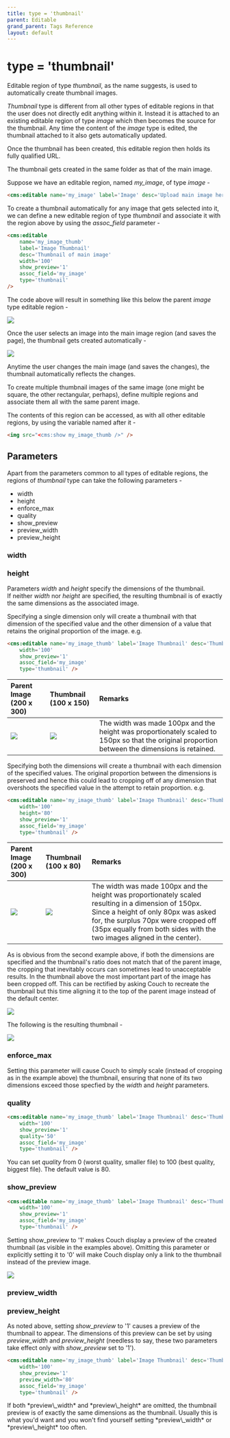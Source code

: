 ```yaml
---
title: type = 'thumbnail'
parent: Editable
grand_parent: Tags Reference
layout: default
---
```


# type = 'thumbnail'

Editable region of type _thumbnail_, as the name suggests, is used to automatically create thumbnail images.

_Thumbnail_ type is different from all other types of editable regions in that the user does not directly edit anything within it. Instead it is attached to an existing editable region of type _image_ which then becomes the source for the thumbnail. Any time the content of the _image_ type is edited, the thumbnail attached to it also gets automatically updated.

Once the thumbnail has been created, this editable region then holds its fully qualified URL.

<p class="notice">The thumbnail gets created in the same folder as that of the main image.</p>

Suppose we have an editable region, named *my\_image*, of type _image_ -

```html
<cms:editable name='my_image' label='Image' desc='Upload main image here' type="image" />
```

To create a thumbnail automatically for any image that gets selected into it, we can define a new editable region of type _thumbnail_ and associate it with the region above by using the *assoc\_field* parameter -

```html
<cms:editable
    name='my_image_thumb'
    label='Image Thumbnail'
    desc='Thumbnail of main image'
    width='100'
    show_preview='1'
    assoc_field='my_image'
    type='thumbnail'
/>
```

The code above will result in something like this below the parent _image_ type editable region -

![](../../assets/img/contents/editable-thumbnail-1.jpg)

Once the user selects an image into the main image region (and saves the page), the thumbnail gets created automatically -

![](../../assets/img/contents/editable-thumbnail-2.jpg)

Anytime the user changes the main image (and saves the changes), the thumbnail automatically reflects the changes.

<p class="success">To create multiple thumbnail images of the same image (one might be square, the other rectangular, perhaps), define multiple regions and associate them all with the same parent image.</p>

The contents of this region can be accessed, as with all other editable regions, by using the variable named after it -

```html
<img src="<cms:show my_image_thumb />" />
```

## Parameters

Apart from the parameters common to all types of editable regions, the regions of _thumbnail_ type can take the following parameters -

* width
* height
* enforce\_max
* quality
* show\_preview
* preview\_width
* preview\_height

### width

### height

Parameters _width_ and _height_ specify the dimensions of the thumbnail.<br/>
If neither _width_ nor _height_ are specified, the resulting thumbnail is of exactly the same dimensions as the associated image.

Specifying a single dimension only will create a thumbnail with that dimension of the specified value and the other dimension of a value that retains the original proportion of the image. e.g.

```html
<cms:editable name='my_image_thumb' label='Image Thumbnail' desc='Thumbnail of main image'
    width='100'
    show_preview='1'
    assoc_field='my_image'
    type='thumbnail' />
```

| Parent Image (200 x 300) | Thumbnail (100 x 150) | Remarks |
| :----------------------- | :-------------------- | :------ |
| ![](../../assets/img/contents/editable-thumbnail-3.jpg) | ![](../../assets/img/contents/editable-thumbnail-4.jpg) | The width was made 100px and the height was proportionately scaled to 150px so that the original proportion between the dimensions is retained. |

Specifying both the dimensions will create a thumbnail with each dimension of the specified values. The original proportion between the dimensions is preserved and hence this could lead to cropping off of any dimension that overshoots the specified value in the attempt to retain proportion. e.g.

```html
<cms:editable name='my_image_thumb' label='Image Thumbnail' desc='Thumbnail of main image'
    width='100'
    height='80'
    show_preview='1'
    assoc_field='my_image'
    type='thumbnail' />
```

| Parent Image (200 x 300) | Thumbnail (100 x 80) | Remarks |
| :----------------------- | :------------------- | :------ |
| ![](../../assets/img/contents/editable-thumbnail-5.jpg) | ![](../../assets/img/contents/editable-thumbnail-6.jpg) | The width was made 100px and the height was proportionately scaled resulting in a dimension of 150px. Since a height of only 80px was asked for, the surplus 70px were cropped off (35px equally from both sides with the two images aligned in the center). |

As is obvious from the second example above, if both the dimensions are specified and the thumbnail's ratio does not match that of the parent image, the cropping that inevitably occurs can sometimes lead to unacceptable results. In the thumbnail above the most important part of the image has been cropped off. This can be rectified by asking Couch to recreate the thumbnail but this time aligning it to the top of the parent image instead of the default center.

![](../../assets/img/contents/editable-thumbnail-7.jpg)

The following is the resulting thumbnail -

![](../../assets/img/contents/editable-thumbnail-8.jpg)

### enforce_max

Setting this parameter will cause Couch to simply scale (instead of cropping as in the example above) the thumbnail, ensuring that none of its two dimensions exceed those specfied by the _width_ and _height_ parameters.

### quality

```html
<cms:editable name='my_image_thumb' label='Image Thumbnail' desc='Thumbnail of main image'
    width='100'
    show_preview='1'
    quality='50'
    assoc_field='my_image'
    type='thumbnail' />
```

You can set _quality_ from 0 (worst quality, smaller file) to 100 (best quality, biggest file). The default value is 80\.

### show_preview

```html
<cms:editable name='my_image_thumb' label='Image Thumbnail' desc='Thumbnail of main image'
    width='100'
    show_preview='1'
    assoc_field='my_image'
    type='thumbnail' />
```

Setting show\_preview to '1' makes Couch display a preview of the created thumbnail (as visible in the examples above). Omitting this parameter or explicitly setting it to '0' will make Couch display only a link to the thumbnail instead of the preview image.

![](../../assets/img/contents/editable-thumbnail-9.gif)

### preview_width

### preview_height

As noted above, setting *show\_preview* to '1' causes a preview of the thumbnail to appear. The dimensions of this preview can be set by using *preview\_width* and *preview\_height* (needless to say, these two parameters take effect only with *show\_preview* set to '1').

```html
<cms:editable name='my_image_thumb' label='Image Thumbnail' desc='Thumbnail of main image'
    width='100'
    show_preview='1'
    preview_width='80'
    assoc_field='my_image'
    type='thumbnail' />
```

<p class="success">If both *preview\_width* and *preview\_height* are omitted, the thumbnail preview is of exactly the same dimensions as the thumbnail. Usually this is what you'd want and you won't find yourself setting *preview\_width* or *preview\_height* too often.</p>
